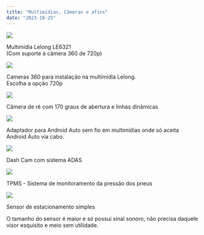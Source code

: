 ```yaml
---
title: "Multimídias, Câmeras e afins"
date: "2023-10-25"
---
```


[![](https://garagemdomadeira.com/wp-content/uploads/2024/03/screenshot-2024-03-12-as-21.30.46.jpg?w=1024)](https://mercadolivre.com/sec/1MXmkpk)

Multimídia Lelong LE6321  
(Com suporte à câmera 360 de 720p)

[![](https://garagemdomadeira.com/wp-content/uploads/2024/11/novo-projeto-4.jpg?w=723)](https://s.click.aliexpress.com/e/_DBv6AA5)

Cameras 360 para instalação na multimídia Lelong.  
Escolha a opção 720p

[![](https://garagemdomadeira.com/wp-content/uploads/2023/10/screenshot-2023-10-24-as-11.11.33.jpg?w=1024)](https://s.click.aliexpress.com/e/_DFoSxlv)

Câmera de ré com 170 graus de abertura e linhas dinâmicas

[![](https://garagemdomadeira.com/wp-content/uploads/2023/10/screenshot-2023-10-24-as-11.12.27.jpg?w=873)](https://s.click.aliexpress.com/e/_DecjYYT)

Adaptador para Android Auto sem fio em multimídias onde só aceita Android Auto via cabo.

[![](https://garagemdomadeira.com/wp-content/uploads/2023/10/screenshot-2023-10-24-as-11.16.23.jpg?w=702)](https://s.click.aliexpress.com/e/_DkkOXv1)

Dash Cam com sistema ADAS

[![](https://garagemdomadeira.com/wp-content/uploads/2023/10/screenshot-2023-10-24-as-11.18.07.jpg?w=742)](https://s.click.aliexpress.com/e/_DDT9vTH)

TPMS - Sistema de monitoramento da pressão dos pneus

[![](https://garagemdomadeira.com/wp-content/uploads/2023/10/screenshot-2023-10-25-as-09.42.48.jpg?w=545)](https://s.click.aliexpress.com/e/_DBJwNKr)

Sensor de estacionamento simples

O tamanho do sensor é maior e só possui sinal sonoro, não precisa daquele visor esquisito e meio sem utilidade.
